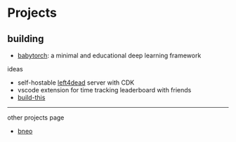 # Projects

## building

- [babytorch](https://github.com/mertbozkir/babytorch): a minimal and educational deep learning framework


ideas
 
- self-hostable <a href="https://store.steampowered.com/app/500/Left_4_Dead/">left4dead</a> server with CDK
- vscode extension for time tracking leaderboard with friends
- [build-this](https://github.com/mertbozkir/build-this)


---

other projects page

- [bneo](https://www.bneo.xyz/projects)
